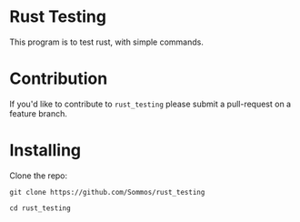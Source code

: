 # Rust Testing

This program is to test rust, with simple commands.

# Contribution 

If you'd like to contribute to `rust_testing` please submit a pull-request on a feature branch.

# Installing

Clone the repo:

    git clone https://github.com/Sommos/rust_testing

    cd rust_testing